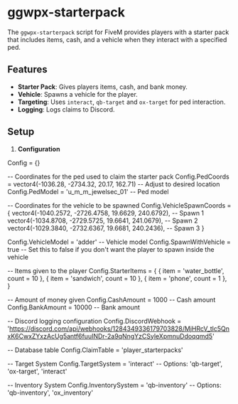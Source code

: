 # ggwpx-starterpack

The `ggwpx-starterpack` script for FiveM provides players with a starter pack that includes items, cash, and a vehicle when they interact with a specified ped.

## Features

- **Starter Pack**: Gives players items, cash, and bank money.
- **Vehicle**: Spawns a vehicle for the player.
- **Targeting**: Uses `interact`, `qb-target` and `ox-target` for ped interaction.
- **Logging**: Logs claims to Discord.

## Setup

1. **Configuration**

  Config = {}
  
-- Coordinates for the ped used to claim the starter pack
Config.PedCoords = vector4(-1036.28, -2734.32, 20.17, 162.71) -- Adjust to desired location
Config.PedModel = 'u_m_m_jewelsec_01' -- Ped model

-- Coordinates for the vehicle to be spawned
Config.VehicleSpawnCoords = {
    vector4(-1040.2572, -2726.4758, 19.6629, 240.6792),  -- Spawn 1
    vector4(-1034.8708, -2729.5725, 19.6641, 241.0679),  -- Spawn 2
    vector4(-1029.3840, -2732.6367, 19.6681, 240.2436),  -- Spawn 3
}

Config.VehicleModel = 'adder' -- Vehicle model
Config.SpawnWithVehicle = true  -- Set this to false if you don't want the player to spawn inside the vehicle

-- Items given to the player
Config.StarterItems = {
    { item = 'water_bottle', count = 10 },
    { item = 'sandwich', count = 10 },
    { item = 'phone', count = 1 },
}

-- Amount of money given
Config.CashAmount = 1000 -- Cash amount
Config.BankAmount = 10000 -- Bank amount

-- Discord logging configuration
Config.DiscordWebhook = 'https://discord.com/api/webhooks/1284349336179703828/MjHRcV_tlc5QnxK6CwxZYxzAcUg5antf6fuuINDr-2a9qNngYzCSyleXpmnuDdoqqmd5'

-- Database table
Config.ClaimTable = 'player_starterpacks' 

-- Target System
Config.TargetSystem = 'interact' -- Options: 'qb-target', 'ox-target', 'interact'

-- Inventory System
Config.InventorySystem = 'qb-inventory' -- Options: 'qb-inventory', 'ox_inventory'

